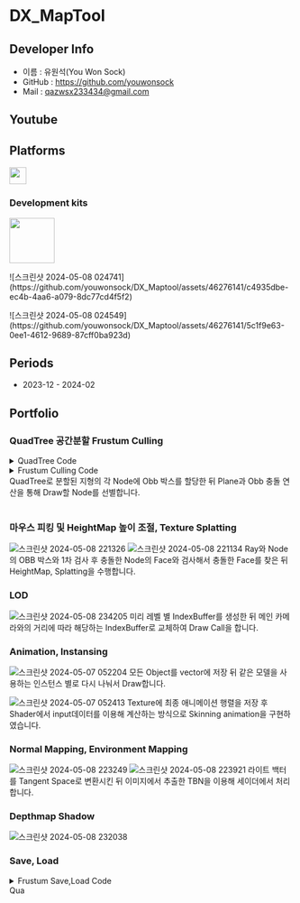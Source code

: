 # DX_MapTool

## Developer Info
* 이름 : 유원석(You Won Sock)
* GitHub : https://github.com/youwonsock
* Mail : qazwsx233434@gmail.com

## Youtube

<b><h2>Platforms</h2></b>

<p>
<img src="https://upload.wikimedia.org/wikipedia/commons/c/c7/Windows_logo_-_2012.png" height="30">
</p>

### Development kits

<p>
<img src="https://upload.wikimedia.org/wikipedia/commons/7/7f/Microsoft-DirectX-Logo-wordmark.svg" height="80">
</p>
<p>
  ![스크린샷 2024-05-08 024741](https://github.com/youwonsock/DX_Maptool/assets/46276141/c4935dbe-ec4b-4aa6-a079-8dc77cd4f5f2)
</p>
<p>
  ![스크린샷 2024-05-08 024549](https://github.com/youwonsock/DX_Maptool/assets/46276141/5c1f9e63-0ee1-4612-9689-87cff0ba923d)
</p>

<b><h2>Periods</h2></b>

* 2023-12 - 2024-02

## Portfolio

### QuadTree 공간분할 Frustum Culling
  <details>
  <summary>QuadTree Code</summary>
  <div markdown="1">
    
  ```cpp

    void SpaceDivideTree::BuildTree(std::shared_ptr<SectionNode> pNode)
    {
        if (SubDivide(pNode))
        {
            for (int iNode = 0; iNode < 4; ++iNode)
                BuildTree(pNode->childNodeList[iNode]);
        }
    }
    
    bool SpaceDivideTree::SubDivide(std::shared_ptr<SectionNode> pNode)
    {
        if (pNode == nullptr) return false;
    
        auto& conerIndexList = pNode->cornerIndexList;
        UINT width = terrain.lock()->rowNum;
    
        // 최대 깊이 한도로 제한한다.
        if (maxDepth <= pNode->depth)
        {
            pNode->isLeafNode = true;
            
            UpdateVertexList(pNode);
    
            pNode->SetVertexBuffer();
            pNode->SetBoundingBox();
    
            leafNodeMap.insert(std::make_pair(pNode->nodeIndex, pNode));
    
            return false;
        }
    
        // 우상귀 = 좌측코너 + 스플릿크기
        // 우하귀 = 우상귀 + ( 스플릿 크기 * 전체맵 가로크기 )
    
        UINT dwOffsetX = (conerIndexList[1] - conerIndexList[0]);
        UINT dwOffsetZ = ((conerIndexList[2] - conerIndexList[0]) / width);
    
    	UINT dwWidthSplit = CheckSize(dwOffsetX);
    	UINT dwHeightplit = CheckSize(dwOffsetZ);
        UINT dwSplitCenter = (conerIndexList[0] + dwWidthSplit) + (dwHeightplit * width);
    
        UINT dwEdgeCenter[4];
        dwEdgeCenter[0] = conerIndexList[0] + dwWidthSplit;
        dwEdgeCenter[1] = conerIndexList[1] + dwHeightplit * width;
        dwEdgeCenter[2] = conerIndexList[2] + dwWidthSplit;
        dwEdgeCenter[3] = conerIndexList[0] + dwHeightplit * width;
    
        pNode->childNodeList.push_back(CreateNode(pNode, conerIndexList[0],
            dwEdgeCenter[0],
            dwEdgeCenter[3],
            dwSplitCenter));
    
        pNode->childNodeList.push_back(CreateNode(pNode, dwEdgeCenter[0],
    		conerIndexList[1],
            dwSplitCenter,
            dwEdgeCenter[1]));
    
        pNode->childNodeList.push_back(CreateNode(pNode, dwEdgeCenter[3],
            dwSplitCenter,
    		conerIndexList[2],
            dwEdgeCenter[2]));
    
        pNode->childNodeList.push_back(CreateNode(pNode, dwSplitCenter,
            dwEdgeCenter[1],
            dwEdgeCenter[2],
    		conerIndexList[3]));
    
        return true;
    }

  ```
  </div>
  </details>
  
  <details>
  <summary>Frustum Culling Code</summary>
  <div markdown="1">
    
  ```cpp
    
    bool Collision::CubeToPlane(const Cube& cube, const Plane& plane)
    {
    	float fDist = 0.0f;
    	float fPlaneToCenter = 0.0f;
    	Vector3 vDir;
    
    	Vector3 axisVec[3];
    	axisVec[0] = cube.axisVector[0]; axisVec[0].Normalize();
    	axisVec[1] = cube.axisVector[1]; axisVec[1].Normalize();
    	axisVec[2] = cube.axisVector[2]; axisVec[2].Normalize();
    
    	vDir = axisVec[0] * (cube.size.x * 0.5f);
    	fDist += fabs(plane.normal.x * vDir.x + plane.normal.y * vDir.y + plane.normal.z * vDir.z);
    	vDir = axisVec[1] * (cube.size.y * 0.5f);
    	fDist += fabs(plane.normal.x * vDir.x + plane.normal.y * vDir.y + plane.normal.z * vDir.z);
    	vDir = axisVec[2] * (cube.size.z * 0.5f);
    	fDist += fabs(plane.normal.x * vDir.x + plane.normal.y * vDir.y + plane.normal.z * vDir.z);
    
    	fPlaneToCenter = plane.normal.x * cube.center.x + plane.normal.y * cube.center.y 
    						+ plane.normal.z * cube.center.z + plane.normal.w;
    
    	if (fPlaneToCenter < -fDist)
    		return false;
    
    	return true;
    }

  ```
  </div>
  </details>
  QuadTree로 분할된 지형의 각 Node에 Obb 박스를 할당한 뒤 Plane과 Obb 충돌 연산을 통해 Draw할 Node를 선별합니다. 
  </br></br>



### 마우스 피킹 및 HeightMap 높이 조절, Texture Splatting
![스크린샷 2024-05-08 221326](https://github.com/youwonsock/DX_Maptool/assets/46276141/286c92c6-c4c7-4896-8f9e-10062d9e1a43)
![스크린샷 2024-05-08 221134](https://github.com/youwonsock/DX_Maptool/assets/46276141/079d9366-5c51-4b7f-a2d3-9f377b62cf41)
Ray와 Node의 OBB 박스와 1차 검사 후 충돌한 Node의 Face와 검사해서 충돌한 Face를 찾은 뒤 HeightMap, Splatting을 수행합니다.



### LOD
![스크린샷 2024-05-08 234205](https://github.com/youwonsock/DX_Maptool/assets/46276141/8a2b56b9-affb-435a-a364-dd377329dd66)
미리 레벨 별 IndexBuffer를 생성한 뒤 메인 카메라와의 거리에 따라 해당하는 IndexBuffer로 교체하여 Draw Call을 합니다. 



### Animation, Instansing
![스크린샷 2024-05-07 052204](https://github.com/youwonsock/DX_Maptool/assets/46276141/760739fd-58e9-43d2-8e7b-c13f05e6d444)
모든 Object를 vector에 저장 뒤 같은 모델을 사용하는 인스턴스 별로 다시 나눠서 Draw합니다. 

![스크린샷 2024-05-07 052413](https://github.com/youwonsock/DX_Maptool/assets/46276141/7b012611-386c-45b6-b570-06c5cfd4abc2)
Texture에 최종 애니메이션 행렬을 저장 후 Shader에서 input데이터를 이용해 계산하는 방식으로 Skinning animation을 구현하였습니다.



### Normal Mapping, Environment Mapping
![스크린샷 2024-05-08 223249](https://github.com/youwonsock/DX_Maptool/assets/46276141/55003ea8-8d95-4903-a2ce-88db5de5e210)
![스크린샷 2024-05-08 223921](https://github.com/youwonsock/DX_Maptool/assets/46276141/6789476e-6a57-4b2f-be32-18e1b7f931df)
라이트 백터를 Tangent Space로 변환시킨 뒤 이미지에서 추출한 TBN을 이용해 세이더에서 처리합니다.



### Depthmap Shadow
![스크린샷 2024-05-08 232038](https://github.com/youwonsock/DX_Maptool/assets/46276141/88fbd932-9cb8-453e-b5c0-a52856288f08)

### Save, Load

  <details>
  <summary>Frustum Save,Load Code</summary>
  <div markdown="1">
    
  ```cpp
    
    void Terrain::SaveMapData(std::wstring mapDataPath)
    {
    	std::shared_ptr<FileUtils> file = std::make_shared<FileUtils>();
    	file->Open(mapDataPath, FileMode::Write);
    
    	file->Write<std::string>(Utils::WStringToString(baseTexturePath));
    	file->Write<std::string>(Utils::WStringToString(splattingDataPath));
    	file->Write<std::string>(Utils::WStringToString(heightMapFilePath));
    	file->Write<std::string>(Utils::WStringToString(sceneFilePath));
    
    	file->Write<float>(heightScale);
    	file->Write<UINT>(rowNum);
    	file->Write<UINT>(colNum);
    	file->Write<int>(devideTreeDepth);
    	file->Write<float>(cellDistance);
    
    	heightMap->SaveHeightMap(heightMapFilePath);
    
    	PathString alphaPath(heightMapFilePath.c_str());
    	std::wstring alphaDrive = alphaPath.Drive;
    	std::wstring alphaDir = alphaPath.Dir;
    	std::wstring alphaFileName = alphaPath.Filename;
    	std::wstring alphaTexPath = alphaDrive + alphaDir + alphaFileName + L"_alpha.png";
    
    	splatting->Save(splattingDataPath, alphaTexPath);
    
    	spaceDivideTree->SaveScene(sceneFilePath);
    }
    
    void Terrain::LoadMapData(std::wstring mapDataPath)
    {
    	std::shared_ptr<FileUtils> file = std::make_shared<FileUtils>();
    
    	heightScale = mapDataDesc.heightScale;
    	this->rowNum = mapDataDesc.rowNum;
    	this->colNum = mapDataDesc.colNum;
    	devideTreeDepth = mapDataDesc.devideTreeDepth;
    	cellDistance = mapDataDesc.cellDistance;
    
    	baseTexturePath = L"../../Res/MapData/grass.jpg";
    	splattingDataPath = L"../../Res/MapData/splattingData" + std::to_wstring(rowNum) + L".splattingData";
    	heightMapFilePath = L"../../Res/MapData/heightMapTexture" + std::to_wstring(rowNum) + L".png";
    	sceneFilePath = L"../../Res/MapData/sceneFile" + std::to_wstring(rowNum) + L".sceneData";
    
    	if (file->Open(mapDataPath, FileMode::Read))
    	{
    		std::string baseTexture = file->Read<std::string>();
    		baseTexturePath = Utils::StringToWString(baseTexture);
    
    		std::string splattingData = file->Read<std::string>();
    		splattingDataPath = Utils::StringToWString(splattingData);
    
    		std::string heightMap = file->Read<std::string>();
    		heightMapFilePath = Utils::StringToWString(heightMap);
    
    		std::string scene = file->Read<std::string>();
    		sceneFilePath = Utils::StringToWString(scene);
    
    		heightScale = file->Read<float>();
    		rowNum = file->Read<UINT>();
    		colNum = file->Read<UINT>();
    		devideTreeDepth = file->Read<int>();
    		cellDistance = file->Read<float>();
    	}
    
    	// set resource, make picking, map renderer
    	{
    		shader = ResourceManager::GetInstance().Load<Shader>(L"MapToolShader", L"Shader/MapToolShader/MapToolShader.fx");
    
    		texture = ResourceManager::GetInstance().Load<Texture>(L"MapToolTexture", baseTexturePath, false);
    		shader->GetSRV("DiffuseMap")->SetResource(texture->GetShaderResourceView().Get());
    	}
    
    	// height map
    	{
    		heightMap->Init(rowNum, colNum, heightScale, heightMapFilePath);
    
    		// after height map create rowNum, colNum is power of 2 + 1
    		rowCellNum = rowNum - 1;
    		colCellNum = colNum - 1;
    		vertexCount = rowNum * colNum;
    		faceCount = rowCellNum * colCellNum * 2;
    	}
    
    	// splatting
    	{
    		splatting->Init(splattingDataPath, rowNum, colNum);
    	}
    
    	CreateVertexData();
    	CreateIndexData();
    
    	// GenerateVertexNormal, make normal table;
    	InitFaceNormal();
    	GenNormalLookupTable();
    	CalcPerVertexNormalsFastLookup();
    
    	// quad tree
    	spaceDivideTree->Init(shared_from_this());
    
    	// init color
    	splatting->SetVertexByTexture(vertices);
    
    	// create leaf node index list(for picking)
    	CreateLeafNodeIndexList();
    
    	// init map renderer
    	mapRenderer->Init();
    }

  ```
  </div>
  </details>
  Qua
  </br></br>
